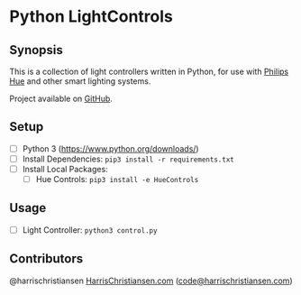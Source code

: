 # Python LightControls

## Synopsis

This is a collection of light controllers written in Python, for use with [Philips Hue](https://www2.meethue.com/) and other smart lighting systems.  

Project available on [GitHub](https://github.com/harrischristiansen/lightcontrol_py).  

## Setup

- [ ] Python 3 (https://www.python.org/downloads/)
- [ ] Install Dependencies: `pip3 install -r requirements.txt`
- [ ] Install Local Packages:
	- [ ] Hue Controls: `pip3 install -e HueControls`

## Usage

- [ ] Light Controller: `python3 control.py`

## Contributors

@harrischristiansen [HarrisChristiansen.com](http://www.harrischristiansen.com) (code@harrischristiansen.com)  
